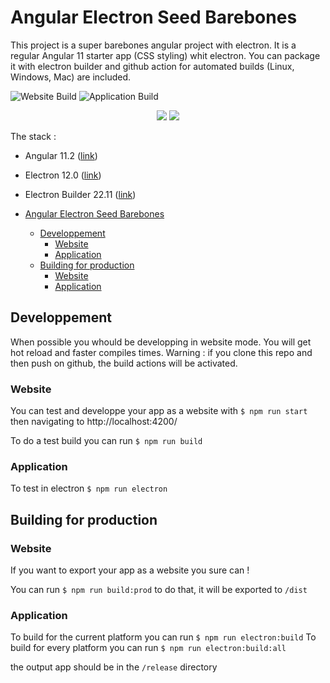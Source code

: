 # Angular Electron Seed Barebones

This project is a super barebones angular project with electron. It is a regular Angular 11 starter app (CSS styling) whit electron.
You can package it with electron builder and github action for automated builds (Linux, Windows, Mac) are included.

![Website Build](https://github.com/Mrgove10/angular-electron-minimal/workflows/Website%20Build/badge.svg)
![Application Build](https://github.com/Mrgove10/angular-electron-minimal/workflows/Application%20Build/badge.svg)

<p align="center">
  <img src="https://angular.io/assets/images/logos/angular/angular.png">
    <img src="https://upload.wikimedia.org/wikipedia/commons/thumb/9/91/Electron_Software_Framework_Logo.svg/250px-Electron_Software_Framework_Logo.svg.png">
</p>

The stack :

- Angular 11.2 ([link](https://angular.io/))
- Electron 12.0 ([link](https://www.electronjs.org/))
- Electron Builder 22.11 ([link](https://www.electron.build/))

- [Angular Electron Seed Barebones](#angular-electron-seed-barebones)
  - [Developpement](#developpement)
    - [Website](#website)
    - [Application](#application)
  - [Building for production](#building-for-production)
    - [Website](#website-1)
    - [Application](#application-1)

## Developpement

When possible you whould be developping in website mode. You will get hot reload and faster compiles times.
Warning : if you clone this repo and then push on github, the build actions will be activated.

### Website

You can test and developpe your app as a website with ```$ npm run start``` then navigating to http://localhost:4200/

To do a test build you can run ```$ npm run build```

### Application

To test in electron ```$ npm run electron```

## Building for production

### Website

If you want to export your app as a website you sure can !

You can run ```$ npm run build:prod``` to do that, it will be exported to `/dist`

### Application

To build for the current platform you can run ```$ npm run electron:build```
To build for every platform you can run ```$ npm run electron:build:all```

the output app should be in the `/release` directory
